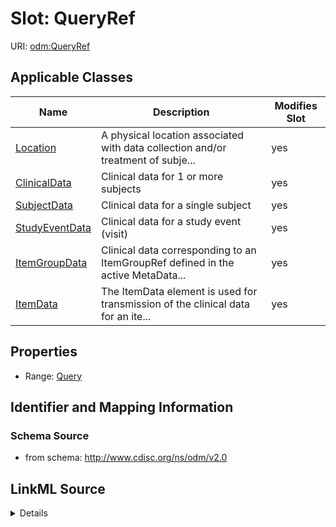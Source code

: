 # Slot: QueryRef

URI: [odm:QueryRef](http://www.cdisc.org/ns/odm/v2.0/QueryRef)



<!-- no inheritance hierarchy -->




## Applicable Classes

| Name | Description | Modifies Slot |
| --- | --- | --- |
[Location](Location.md) | A physical location associated with data collection and/or treatment of subje... |  yes  |
[ClinicalData](ClinicalData.md) | Clinical data for 1 or more subjects |  yes  |
[SubjectData](SubjectData.md) | Clinical data for a single subject |  yes  |
[StudyEventData](StudyEventData.md) | Clinical data for a study event (visit) |  yes  |
[ItemGroupData](ItemGroupData.md) | Clinical data corresponding to an ItemGroupRef defined in the active MetaData... |  yes  |
[ItemData](ItemData.md) | The ItemData element is used for transmission of the clinical data for an ite... |  yes  |







## Properties

* Range: [Query](Query.md)





## Identifier and Mapping Information







### Schema Source


* from schema: http://www.cdisc.org/ns/odm/v2.0




## LinkML Source

<details>
```yaml
name: QueryRef
from_schema: http://www.cdisc.org/ns/odm/v2.0
rank: 1000
identifier: false
alias: QueryRef
domain_of:
- Location
- ClinicalData
- SubjectData
- StudyEventData
- ItemGroupData
- ItemData
range: Query

```
</details>